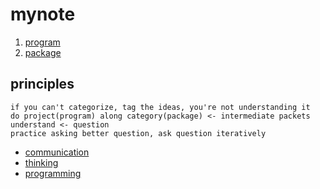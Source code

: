 # mynote

1.  [program](program)
2.  [package](package)

## principles

```
if you can't categorize, tag the ideas, you're not understanding it
do project(program) along category(package) <- intermediate packets
understand <- question
practice asking better question, ask question iteratively
```

-   [communication](communication)
-   [thinking](thinking)
-   [programming](programming)
